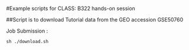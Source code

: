 #Example scripts for CLASS: B322 hands-on session 

##Script is to download Tutorial data from the GEO accession GSE50760

Job Submission :

	sh ./download.sh
	

	
